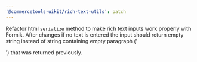 ```yaml
---
'@commercetools-uikit/rich-text-utils': patch
---
```


Refactor html `serialize` method to make rich text inputs work properly with Formik. After changes if no text is entered the input should return empty string instead of string containing empty paragraph ('<p></p>') that was returned previously.

